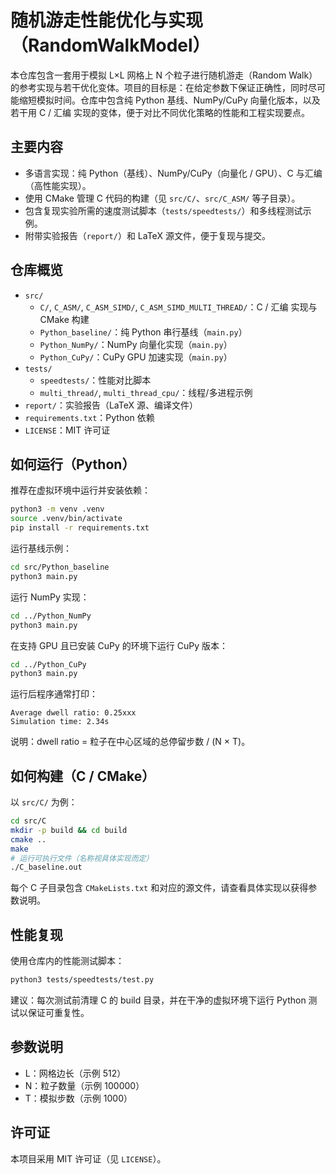 # 随机游走性能优化与实现（RandomWalkModel）

本仓库包含一套用于模拟 L×L 网格上 N 个粒子进行随机游走（Random Walk）的参考实现与若干优化变体。项目的目标是：在给定参数下保证正确性，同时尽可能缩短模拟时间。仓库中包含纯 Python 基线、NumPy/CuPy 向量化版本，以及若干用 C / 汇编 实现的变体，便于对比不同优化策略的性能和工程实现要点。

## 主要内容

- 多语言实现：纯 Python（基线）、NumPy/CuPy（向量化 / GPU）、C 与汇编（高性能实现）。
- 使用 CMake 管理 C 代码的构建（见 `src/C/`、`src/C_ASM/` 等子目录）。
- 包含复现实验所需的速度测试脚本（`tests/speedtests/`）和多线程测试示例。
- 附带实验报告（`report/`）和 LaTeX 源文件，便于复现与提交。

## 仓库概览

- `src/`
    - `C/`, `C_ASM/`, `C_ASM_SIMD/`, `C_ASM_SIMD_MULTI_THREAD/`：C / 汇编 实现与 CMake 构建
    - `Python_baseline/`：纯 Python 串行基线（`main.py`）
    - `Python_NumPy/`：NumPy 向量化实现（`main.py`）
    - `Python_CuPy/`：CuPy GPU 加速实现（`main.py`）
- `tests/`
    - `speedtests/`：性能对比脚本
    - `multi_thread/`, `multi_thread_cpu/`：线程/多进程示例
- `report/`：实验报告（LaTeX 源、编译文件）
- `requirements.txt`：Python 依赖
- `LICENSE`：MIT 许可证

## 如何运行（Python）

推荐在虚拟环境中运行并安装依赖：

```bash
python3 -m venv .venv
source .venv/bin/activate
pip install -r requirements.txt
```

运行基线示例：

```bash
cd src/Python_baseline
python3 main.py
```

运行 NumPy 实现：

```bash
cd ../Python_NumPy
python3 main.py
```

在支持 GPU 且已安装 CuPy 的环境下运行 CuPy 版本：

```bash
cd ../Python_CuPy
python3 main.py
```

运行后程序通常打印：

```
Average dwell ratio: 0.25xxx
Simulation time: 2.34s
```

说明：dwell ratio = 粒子在中心区域的总停留步数 / (N × T)。

## 如何构建（C / CMake）

以 `src/C/` 为例：

```bash
cd src/C
mkdir -p build && cd build
cmake ..
make
# 运行可执行文件（名称视具体实现而定）
./C_baseline.out
```

每个 C 子目录包含 `CMakeLists.txt` 和对应的源文件，请查看具体实现以获得参数说明。

## 性能复现

使用仓库内的性能测试脚本：

```bash
python3 tests/speedtests/test.py
```

建议：每次测试前清理 C 的 build 目录，并在干净的虚拟环境下运行 Python 测试以保证可重复性。

## 参数说明

- L：网格边长（示例 512）
- N：粒子数量（示例 100000）
- T：模拟步数（示例 1000）

## 许可证

本项目采用 MIT 许可证（见 `LICENSE`）。
